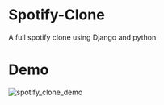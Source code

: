 # Spotify-Clone
A full spotify clone using Django and python 

# Demo

![spotify_clone_demo](https://github.com/labibaiqbal/spotify_clone/assets/66547474/5a3112f9-03fa-4ed2-ac9f-e3596de4d1f0)

